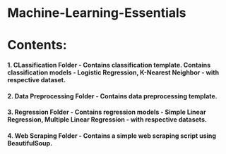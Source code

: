 # Machine-Learning-Essentials

# Contents: 
#### 1. CLassification Folder - Contains classification template. Contains classification models - Logistic Regression, K-Nearest Neighbor - with respective dataset. 
#### 2. Data Preprocessing Folder - Contains data preprocessing template.
#### 3. Regression Folder - Contains regression models - Simple Linear Regression, Multiple Linear Regression - with respective datasets.
#### 4. Web Scraping Folder - Contains a simple web scraping script using BeautifulSoup. 

